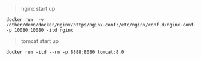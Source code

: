 
> nginx start up

```
docker run  -v /other/demo/docker/nginx/https/nginx.conf:/etc/nginx/conf.d/nginx.conf:ro -p 10080:10080 -itd nginx

```
> tomcat start up

```
docker run -itd --rm -p 8888:8080 tomcat:8.0
```